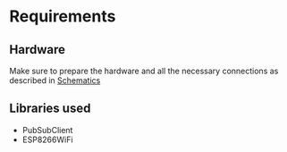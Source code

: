 # Requirements

## Hardware

Make sure to prepare the hardware and all the necessary connections as described in
[Schematics](schematics.md)

## Libraries used

- PubSubClient
- ESP8266WiFi